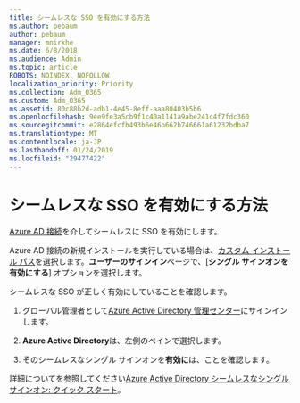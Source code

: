 ```yaml
---
title: シームレスな SSO を有効にする方法
ms.author: pebaum
author: pebaum
manager: mnirkhe
ms.date: 6/8/2018
ms.audience: Admin
ms.topic: article
ROBOTS: NOINDEX, NOFOLLOW
localization_priority: Priority
ms.collection: Adm_O365
ms.custom: Adm_O365
ms.assetid: 80c88b2d-adb1-4e45-8eff-aaa80403b5b6
ms.openlocfilehash: 9ee9fe3a5cb9f1c40a1141a9abe241c4f7fdc360
ms.sourcegitcommit: e2864efcfb493b6e46b662b746661a61232bdba7
ms.translationtype: MT
ms.contentlocale: ja-JP
ms.lasthandoff: 01/24/2019
ms.locfileid: "29477422"
---
```

# <a name="how-to-enable-seamless-sso"></a>シームレスな SSO を有効にする方法

[Azure AD 接続](https://docs.microsoft.com/en-us/azure/active-directory/connect/active-directory-aadconnect)を介してシームレスに SSO を有効にします。
  
Azure AD 接続の新規インストールを実行している場合は、[カスタム インストール パス](https://docs.microsoft.com/en-us/azure/active-directory/connect/active-directory-aadconnect-get-started-custom)を選択します。**ユーザーのサインイン**ページで、[**シングル サインオンを有効にする**] オプションを選択します。 
  
シームレスな SSO が正しく有効にしていることを確認します。
  
1. グローバル管理者として[Azure Active Directory 管理センター](https://aad.portal.azure.com)にサインインします。 
    
2. **Azure Active Directory**は、左側のペインで選択します。 
    
3. そのシームレスなシングル サインオンを**有効に**は、ことを確認します。
    
詳細についてを参照してください[Azure Active Directory シームレスなシングル サインオン: クイック スタート](https://docs.microsoft.com/en-us/azure/active-directory/connect/active-directory-aadconnect-sso-quick-start)。
  

